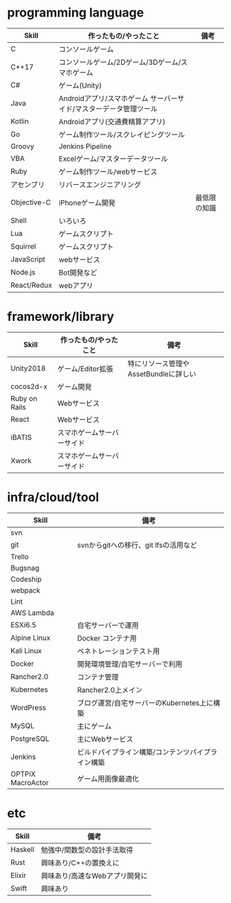 # programming language
|Skill|作ったもの/やったこと|備考|
|-|-|-|
|C|コンソールゲーム|
|C++17|コンソールゲーム/2Dゲーム/3Dゲーム/スマホゲーム|
|C#|ゲーム(Unity)|
|Java|Androidアプリ/スマホゲーム サーバーサイド/マスターデータ管理ツール||
|Kotlin|Androidアプリ(交通費精算アプリ)|
|Go|ゲーム制作ツール/スクレイピングツール
|Groovy|Jenkins Pipeline|
|VBA|Excelゲーム/マスターデータツール|
|Ruby|ゲーム制作ツール/webサービス|
|アセンブリ|リバースエンジニアリング|
|Objective-C|iPhoneゲーム開発|最低限の知識|
|Shell|いろいろ|
|Lua|ゲームスクリプト|
|Squirrel|ゲームスクリプト|
|JavaScript|webサービス||
|Node.js|Bot開発など|
|React/Redux|webアプリ|

# framework/library
|Skill|作ったもの/やったこと|備考|
|-|-|-|
|Unity2018|ゲーム/Editor拡張|特にリソース管理やAssetBundleに詳しい|
|cocos2d-x|ゲーム開発||
|Ruby on Rails|Webサービス|
|React|Webサービス|
|iBATIS|スマホゲームサーバーサイド|
|Xwork|スマホゲームサーバーサイド|

# infra/cloud/tool
|Skill|備考|
|-|-|
|svn|
|git|svnからgitへの移行、git lfsの活用など|
|Trello|
|Bugsnag|
|Codeship|
|webpack|
|Lint|
|AWS Lambda|
|ESXi6.5|自宅サーバーで運用|
|Alpine Linux|Docker コンテナ用|
|Kali Linux|ペネトレーションテスト用|
|Docker|開発環境管理/自宅サーバーで利用|
|Rancher2.0|コンテナ管理|
|Kubernetes|Rancher2.0上メイン|
|WordPress|ブログ運営/自宅サーバーのKubernetes上に構築|
|MySQL|主にゲーム|
|PostgreSQL|主にWebサービス|
|Jenkins|ビルドパイプライン構築/コンテンツパイプライン構築|
|OPTPiX MacroActor|ゲーム用画像最適化|

# etc
|Skill|備考|
|-|-|
|Haskell|勉強中/関数型の設計手法取得|
|Rust|興味あり/C++の置換えに|
|Elixir|興味あり/高速なWebアプリ開発に|
|Swift|興味あり|
